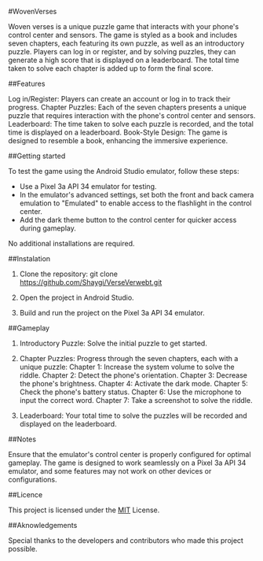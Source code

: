 #WovenVerses

Woven verses is a unique puzzle game that interacts with your phone's control center and sensors. The game is styled as a book and includes seven chapters, each featuring its own puzzle, as well as an introductory puzzle. Players can log in or register, and by solving puzzles, they can generate a high score that is displayed on a leaderboard. The total time taken to solve each chapter is added up to form the final score.

##Features

Log in/Register: Players can create an account or log in to track their progress.
Chapter Puzzles: Each of the seven chapters presents a unique puzzle that requires interaction with the phone's control center and sensors.
Leaderboard: The time taken to solve each puzzle is recorded, and the total time is displayed on a leaderboard.
Book-Style Design: The game is designed to resemble a book, enhancing the immersive experience.

##Getting started

To test the game using the Android Studio emulator, follow these steps:

- Use a Pixel 3a API 34 emulator for testing.
- In the emulator's advanced settings, set both the front and back camera emulation to "Emulated" to enable access to the flashlight in the control center.
- Add the dark theme button to the control center for quicker access during gameplay.

No additional installations are required.

##Instalation

1. Clone the repository:
   git clone https://github.com/Shaygi/VerseVerwebt.git

2. Open the project in Android Studio.

3. Build and run the project on the Pixel 3a API 34 emulator.

##Gameplay

1. Introductory Puzzle: Solve the initial puzzle to get started.

2. Chapter Puzzles: Progress through the seven chapters, each with a unique puzzle:
   Chapter 1: Increase the system volume to solve the riddle.
   Chapter 2: Detect the phone's orientation.
   Chapter 3: Decrease the phone's brightness.
   Chapter 4: Activate the dark mode.
   Chapter 5: Check the phone's battery status.
   Chapter 6: Use the microphone to input the correct word.
   Chapter 7: Take a screenshot to solve the riddle.

3. Leaderboard: Your total time to solve the puzzles will be recorded and displayed on the leaderboard.

##Notes

Ensure that the emulator's control center is properly configured for optimal gameplay.
The game is designed to work seamlessly on a Pixel 3a API 34 emulator, and some features may not work on other devices or configurations.

##Licence

This project is licensed under the [MIT](https://choosealicense.com/licenses/mit/) License.

##Aknowledgements

Special thanks to the developers and contributors who made this project possible.
